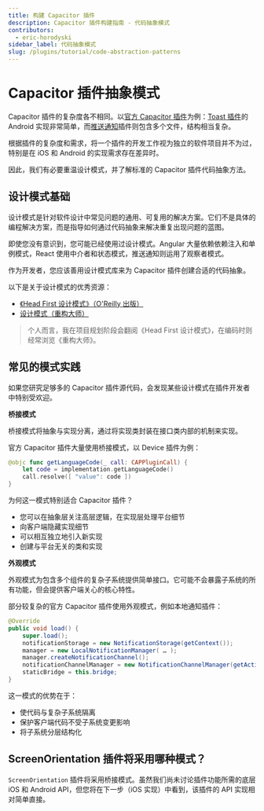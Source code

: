 ```yaml
---
title: 构建 Capacitor 插件
description: Capacitor 插件构建指南 - 代码抽象模式
contributors:
  - eric-horodyski
sidebar_label: 代码抽象模式
slug: /plugins/tutorial/code-abstraction-patterns
---
```


# Capacitor 插件抽象模式

Capacitor 插件的复杂度各不相同。以<a href="https://capacitorjs.com/docs/plugins" target="_blank">官方 Capacitor 插件</a>为例：<a href="https://github.com/ionic-team/capacitor-plugins/blob/main/toast/android/src/main/java/com/capacitorjs/plugins/toast/Toast.java" target="_blank">Toast 插件</a>的 Android 实现非常简单，而<a href="https://github.com/ionic-team/capacitor-plugins/tree/main/push-notifications/android/src/main/java/com/capacitorjs/plugins/pushnotifications" target="_blank">推送通知</a>插件则包含多个文件，结构相当复杂。

根据插件的复杂度和需求，将一个插件的开发工作视为独立的软件项目并不为过，特别是在 iOS 和 Android 的实现需求存在差异时。

因此，我们有必要重温设计模式，并了解标准的 Capacitor 插件代码抽象方法。

## 设计模式基础

设计模式是针对软件设计中常见问题的通用、可复用的解决方案。它们不是具体的编程解决方案，而是指导如何通过代码抽象来解决重复出现问题的蓝图。

即使您没有意识到，您可能已经使用过设计模式。Angular 大量依赖依赖注入和单例模式，React 使用中介者和状态模式，推送通知则运用了观察者模式。

作为开发者，您应该善用设计模式库来为 Capacitor 插件创建合适的代码抽象。

以下是关于设计模式的优秀资源：

- <a href="https://www.oreilly.com/library/view/head-first-design/0596007124/" target="_blank">《Head First 设计模式》（O'Reilly 出版）</a>
- <a href="https://refactoring.guru/design-patterns" target="_blank">设计模式（重构大师）</a>

> 个人而言，我在项目规划阶段会翻阅《Head First 设计模式》，在编码时则经常浏览《重构大师》。

## 常见的模式实践

如果您研究足够多的 Capacitor 插件源代码，会发现某些设计模式在插件开发者中特别受欢迎。

**桥接模式**

桥接模式将抽象与实现分离，通过将实现类封装在接口类内部的机制来实现。

官方 Capacitor 插件大量使用桥接模式，以 Device 插件为例：

```swift
@objc func getLanguageCode(_ call: CAPPluginCall) {
    let code = implementation.getLanguageCode()
    call.resolve([ "value": code ])
}
```

为何这一模式特别适合 Capacitor 插件？

- 您可以在抽象层关注高层逻辑，在实现层处理平台细节
- 向客户端隐藏实现细节
- 可以相互独立地引入新实现
- 创建与平台无关的类和实现

**外观模式**

外观模式为包含多个组件的复杂子系统提供简单接口。它可能不会暴露子系统的所有功能，但会提供客户端关心的核心特性。

部分较复杂的官方 Capacitor 插件使用外观模式，例如本地通知插件：

```java
@Override
public void load() {
    super.load();
    notificationStorage = new NotificationStorage(getContext());
    manager = new LocalNotificationManager( … );
    manager.createNotificationChannel();
    notificationChannelManager = new NotificationChannelManager(getActivity());
    staticBridge = this.bridge;
}
```

这一模式的优势在于：

- 使代码与复杂子系统隔离
- 保护客户端代码不受子系统变更影响
- 将子系统分层结构化

## ScreenOrientation 插件将采用哪种模式？

`ScreenOrientation` 插件将采用桥接模式。虽然我们尚未讨论插件功能所需的底层 iOS 和 Android API，但您将在下一步（iOS 实现）中看到，该插件的 API 实现相对简单直接。
